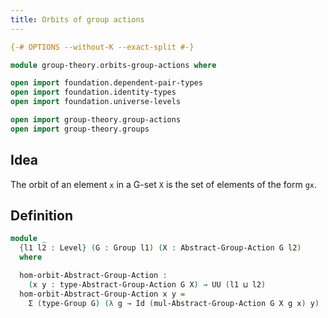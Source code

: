 ```yaml
---
title: Orbits of group actions
---
```


```agda
{-# OPTIONS --without-K --exact-split #-}

module group-theory.orbits-group-actions where

open import foundation.dependent-pair-types
open import foundation.identity-types
open import foundation.universe-levels

open import group-theory.group-actions
open import group-theory.groups
```

## Idea

The orbit of an element `x` in a G-set `X` is the set of elements of the form `gx`.

## Definition

```agda
module _
  {l1 l2 : Level} (G : Group l1) (X : Abstract-Group-Action G l2)
  where

  hom-orbit-Abstract-Group-Action :
    (x y : type-Abstract-Group-Action G X) → UU (l1 ⊔ l2)
  hom-orbit-Abstract-Group-Action x y =
    Σ (type-Group G) (λ g → Id (mul-Abstract-Group-Action G X g x) y)
```

